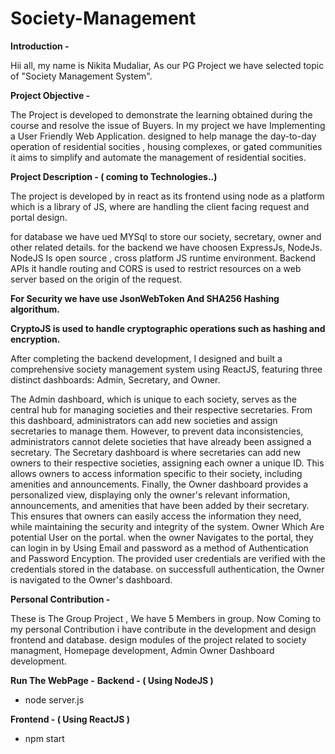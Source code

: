 # Society-Management
<b>Introduction -</b>

Hii all, my name is Nikita Mudaliar, As our PG Project we have selected topic of "Society Management System".

<b>Project Objective -</b>

The Project is developed to demonstrate the learning obtained during the course and resolve the issue of Buyers. In my project we have Implementing a User Friendly Web Application. designed to help manage the day-to-day operation of residential socities , housing complexes, or gated communities it aims to simplify and automate the management of residential socities.

<b>Project Description - ( coming to Technologies..)</b>

The project is developed by in react as its frontend using node as a platform which is a library of JS, where are handling the client facing request and portal design.

for database we have ued MYSql to store our society, secretary, owner and other related details. for the backend we have choosen ExpressJs, NodeJs. NodeJS Is open source , cross platform JS runtime environment. Backend APIs it handle routing and CORS is used to restrict resources on a web server based on the origin of the request.

<b>For Security we have use JsonWebToken And SHA256 Hashing algorithum.

CryptoJS is used to handle cryptographic operations such as hashing and encryption.</b>

After completing the backend development, I designed and built a comprehensive society management system using ReactJS, featuring three distinct dashboards: Admin, Secretary, and Owner.

The Admin dashboard, which is unique to each society, serves as the central hub for managing societies and their respective secretaries. From this dashboard, administrators can add new societies and assign secretaries to manage them. However, to prevent data inconsistencies, administrators cannot delete societies that have already been assigned a secretary. The Secretary dashboard is where secretaries can add new owners to their respective societies, assigning each owner a unique ID. This allows owners to access information specific to their society, including amenities and announcements. Finally, the Owner dashboard provides a personalized view, displaying only the owner's relevant information, announcements, and amenities that have been added by their secretary. This ensures that owners can easily access the information they need, while maintaining the security and integrity of the system. Owner Which Are potential User on the portal. when the owner Navigates to the portal, they can login in by Using Email and password as a method of Authentication and Password Encyption. The provided user credentials are verified with the credentials stored in the database. on successfull authentication, the Owner is navigated to the Owner's dashboard.

<b>Personal Contribution -</b>

These is The Group Project , We have 5 Members in group. Now Coming to my personal Contribution i have contribute in the development and design frontend and database. design modules of the project related to society managment, Homepage development, Admin Owner Dashboard development.

<b>Run The WebPage -</b>
<b>Backend - ( Using NodeJS )</b>

  - node server.js

<b>Frontend - ( Using ReactJS )</b>

  - npm start
